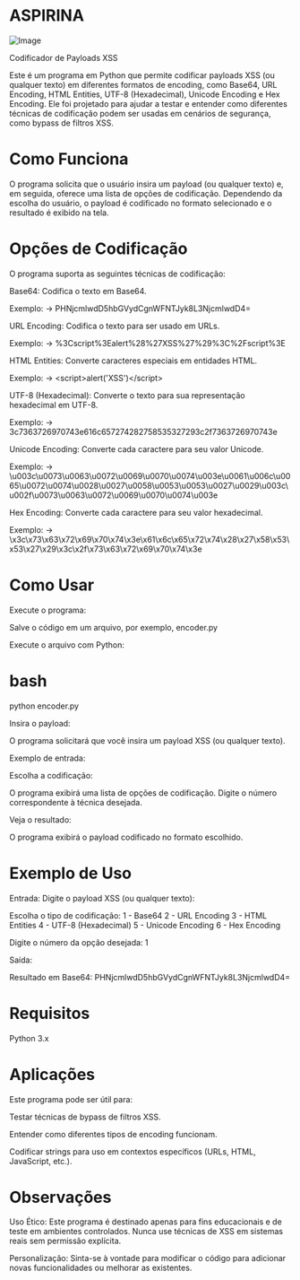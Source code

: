 # ASPIRINA

![Image](https://github.com/user-attachments/assets/8f8fd99a-c1d5-420f-908a-bbb8e769d2b0)



Codificador de Payloads XSS

Este é um programa em Python que permite codificar payloads XSS (ou qualquer texto) em diferentes formatos de encoding, como Base64, URL Encoding, HTML Entities, UTF-8 (Hexadecimal), Unicode Encoding e Hex Encoding. Ele foi projetado para ajudar a testar e entender como diferentes técnicas de codificação podem ser usadas em cenários de segurança, como bypass de filtros XSS.

# Como Funciona

O programa solicita que o usuário insira um payload (ou qualquer texto) e, em seguida, oferece uma lista de opções de codificação. Dependendo da escolha do usuário, o payload é codificado no formato selecionado e o resultado é exibido na tela.

# Opções de Codificação

O programa suporta as seguintes técnicas de codificação:

Base64: Codifica o texto em Base64.

Exemplo: <script>alert('XSS')</script> → 
PHNjcmlwdD5hbGVydCgnWFNTJyk8L3NjcmlwdD4=

URL Encoding: Codifica o texto para ser usado em URLs.

Exemplo: <script>alert('XSS')</script> → 
%3Cscript%3Ealert%28%27XSS%27%29%3C%2Fscript%3E

HTML Entities: Converte caracteres especiais em entidades HTML.

Exemplo: <script>alert('XSS')</script> → 
&lt;script&gt;alert(&#x27;XSS&#x27;)&lt;/script&gt;

UTF-8 (Hexadecimal): Converte o texto para sua representação hexadecimal em UTF-8.

Exemplo: <script>alert('XSS')</script> → 
3c7363726970743e616c657274282758535327293c2f7363726970743e

Unicode Encoding: Converte cada caractere para seu valor Unicode.

Exemplo: <script>alert('XSS')</script> → \u003c\u0073\u0063\u0072\u0069\u0070\u0074\u003e\u0061\u006c\u0065\u0072\u0074\u0028\u0027\u0058\u0053\u0053\u0027\u0029\u003c\u002f\u0073\u0063\u0072\u0069\u0070\u0074\u003e

Hex Encoding: Converte cada caractere para seu valor hexadecimal.

Exemplo: <script>alert('XSS')</script> → \x3c\x73\x63\x72\x69\x70\x74\x3e\x61\x6c\x65\x72\x74\x28\x27\x58\x53\x53\x27\x29\x3c\x2f\x73\x63\x72\x69\x70\x74\x3e

# Como Usar

Execute o programa:

Salve o código em um arquivo, por exemplo, encoder.py

Execute o arquivo com Python:

# bash
python encoder.py

Insira o payload:

O programa solicitará que você insira um payload XSS (ou qualquer texto).

Exemplo de entrada:

<script>alert('XSS')</script>
Escolha a codificação:

O programa exibirá uma lista de opções de codificação.
Digite o número correspondente à técnica desejada.

Veja o resultado:

O programa exibirá o payload codificado no formato escolhido.

# Exemplo de Uso

Entrada:
Digite o payload XSS (ou qualquer texto): <script>alert('XSS')</script>

Escolha o tipo de codificação:
1 - Base64
2 - URL Encoding
3 - HTML Entities
4 - UTF-8 (Hexadecimal)
5 - Unicode Encoding
6 - Hex Encoding

Digite o número da opção desejada: 1

Saída:

Resultado em Base64: PHNjcmlwdD5hbGVydCgnWFNTJyk8L3NjcmlwdD4=

# Requisitos

Python 3.x

# Aplicações

Este programa pode ser útil para:

Testar técnicas de bypass de filtros XSS.

Entender como diferentes tipos de encoding funcionam.

Codificar strings para uso em contextos específicos (URLs, HTML, JavaScript, etc.).

# Observações
Uso Ético: Este programa é destinado apenas para fins educacionais e de teste em ambientes controlados. Nunca use técnicas de XSS em sistemas reais sem permissão explícita.

Personalização: Sinta-se à vontade para modificar o código para adicionar novas funcionalidades ou melhorar as existentes.
